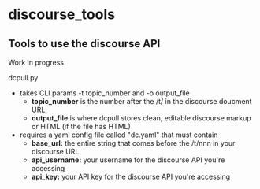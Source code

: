 # discourse_tools
## Tools to use the discourse API
Work in progress

dcpull.py
 - takes CLI params -t topic_number and -o output_file
   - **topic_number** is the number after the /t/ in the discourse doucment URL
   - **output_file** is where dcpull stores clean, editable discourse markup or HTML (if the file has HTML)
 - requires a yaml config file called "dc.yaml" that must contain
   - **base_url:** the entire string that comes before the /t/nnn in your discourse URL
   - **api_username:** your username for the discourse API you're accessing
   - **api_key:** your API key for the discourse API you're accessing
    
    
